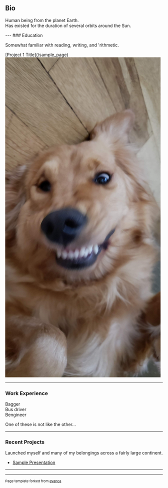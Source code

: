## Bio
<p>Human being from the planet Earth.<br>
Has existed for the duration of several orbits around the Sun.<br></p>
---
### Education
<p>Somewhat familiar with reading, writing, and 'rithmetic.</p>
[Project 1 Title](/sample_page)
<img src="images/20190203_104337.jpg?raw=true"/>

---
### Work Experience
<p>Bagger<br>
Bus driver<br>
Bengineer<br>

One of these is not like the other...</p>

---
### Recent Projects
<p>Launched myself and many of my belongings across a fairly large continent.</p>

- [Sample Presentation](http://bloose.github.io/pdf/sample_presentation.pdf)

---




---
<p style="font-size:11px">Page template forked from <a href="https://github.com/evanca/quick-portfolio">evanca</a></p>
<!-- Remove above link if you don't want to attibute -->
